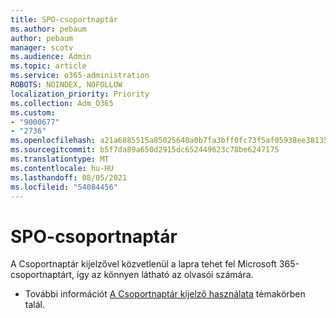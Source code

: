 ```yaml
---
title: SPO-csoportnaptár
ms.author: pebaum
author: pebaum
manager: scotv
ms.audience: Admin
ms.topic: article
ms.service: o365-administration
ROBOTS: NOINDEX, NOFOLLOW
localization_priority: Priority
ms.collection: Adm_O365
ms.custom:
- "9000677"
- "2736"
ms.openlocfilehash: a21a6885515a85025640a0b7fa3bff0fc73f5af05938ee38135636772e869391
ms.sourcegitcommit: b5f7da89a650d2915dc652449623c78be6247175
ms.translationtype: MT
ms.contentlocale: hu-HU
ms.lasthandoff: 08/05/2021
ms.locfileid: "54084456"
---
```

# <a name="spo-group-calendar"></a>SPO-csoportnaptár

A Csoportnaptár kijelzővel közvetlenül a lapra tehet fel Microsoft 365-csoportnaptárt, így az könnyen látható az olvasói számára.
- További információt [A Csoportnaptár kijelző használata](https://support.microsoft.com/en-us/office/use-the-group-calendar-web-part-eaf3c04d-5699-48cb-8b5e-3caa887d51ce?ui=en-us&rs=en-us&ad=us) témakörben talál.
